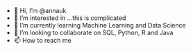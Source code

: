 - 👋 Hi, I’m @annauk
- 👀 I’m interested in ...this is complicated
- 🌱 I’m currently learning Machine Learning and Data Science
- 💞️ I’m looking to collaborate on SQL, Python, R and Java
- 📫 How to reach me 

<!---
annauk/annauk is a ✨ special ✨ repository because its `README.md` (this file) appears on your GitHub profile.
You can click the Preview link to take a look at your changes.
--->
